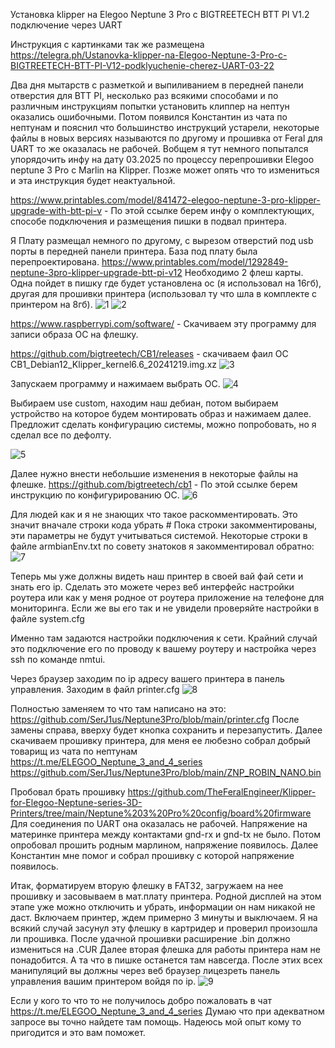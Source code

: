 Установка klipper на Elegoo Neptune 3 Pro c BIGTREETECH BTT PI V1.2 подключение через UART

Инструкция с картинками так же размещена https://telegra.ph/Ustanovka-klipper-na-Elegoo-Neptune-3-Pro-c-BIGTREETECH-BTT-PI-V12-podklyuchenie-cherez-UART-03-22

Два дня мытарств с разметкой и выпиливанием в передней панели отверстия для BTT PI, несколько раз всякими способами и по различным инструкциям попытки установить клиппер на нептун оказались ошибочными. Потом появился Константин из чата по нептунам и пояснил что большинство инструкций устарели, некоторые файлы в новых версиях называются по другому и прошивка от Feral для UART то же оказалась не рабочей. 
Вобщем я тут немного попытался упорядочить инфу на дату 03.2025 по процессу перепрошивки Elegoo neptune 3 Pro c Marlin на Klipper. Позже может опять что то измениться и эта инструкция будет неактуальной. 

https://www.printables.com/model/841472-elegoo-neptune-3-pro-klipper-upgrade-with-btt-pi-v - По этой ссылке берем инфу о комплектующих, способе подключения и размещения пишки в подвал принтера.

Я Плату размещал немного по другому, с вырезом отверстий под usb порты в передней панели принтера. База под плату была перепроектирована. https://www.printables.com/model/1292849-neptune-3pro-klipper-upgrade-btt-pi-v12
Необходимо 2 флеш карты. Одна пойдет в пишку где будет установлена ос (я использовал на 16гб), другая для прошивки принтера (использовал ту что шла в комплекте с принтером на 8гб). 
![1](https://github.com/user-attachments/assets/9c63940a-9bb4-4155-aa04-fc9ad6346b5e)
![2](https://github.com/user-attachments/assets/5aebe13f-13f6-452a-a35d-2e6f6249d4a7)

https://www.raspberrypi.com/software/ - Скачиваем эту программу для записи образа ОС на флешку.

https://github.com/bigtreetech/CB1/releases - скачиваем фаил ОС CB1_Debian12_Klipper_kernel6.6_20241219.img.xz
![3](https://github.com/user-attachments/assets/96388776-524f-44cb-af33-9cd2678ef8c3)


Запускаем программу и нажимаем выбрать ОС.
![4](https://github.com/user-attachments/assets/9321dcb4-1c01-4e2c-a1be-133285854535)

Выбираем use custom, находим наш дебиан, потом выбираем устройство на которое будем монтировать образ и нажимаем далее. Предложит сделать конфигурацию системы, можно попробовать, но я сделал все по дефолту.

![5](https://github.com/user-attachments/assets/81d54695-d595-4f0e-8077-059fa1dc217e)

Далее нужно внести небольшие изменения в некоторые файлы на флешке.
https://github.com/bigtreetech/cb1 - По этой ссылке берем инструкцию по конфигурированию ОС.
![6](https://github.com/user-attachments/assets/2a788767-c518-427b-b680-7fae58915822)

Для людей как и я не знающих что такое раскомментировать. Это значит вначале строки кода убрать #
Пока строки закомментированы, эти параметры не будут учитываться системой.
Некоторые строки в файле armbianEnv.txt по совету знатоков я закомментировал обратно:
![7](https://github.com/user-attachments/assets/e359848f-5d7f-41e0-9c79-ba85f25ff154)

Теперь мы уже должны видеть наш принтер в своей вай фай сети и знать его ip. Сделать это можете через веб интерфейс настройки роутера или как у меня родное от роутера приложение на телефоне для мониторинга.
Если же вы его так и не увидели проверяйте настройки в файле system.cfg

Именно там задаются настройки подключения к сети.
Крайний случай это подключение его по проводу к вашему роутеру и настройка через ssh по команде nmtui.

Через браузер заходим по ip адресу вашего принтера в панель управления.
Заходим в файл printer.cfg 
![8](https://github.com/user-attachments/assets/0c0ca1f0-773a-4e15-aae6-22e75381074a)

Полностью заменяем то что там написано на это: https://github.com/SerJ1us/Neptune3Pro/blob/main/printer.cfg
После замены справа, вверху будет кнопка сохранить и перезапустить.
Далее скачиваем прошивку принтера, для меня ее любезно собрал добрый товарищ из чата по нептунам https://t.me/ELEGOO_Neptune_3_and_4_series
https://github.com/SerJ1us/Neptune3Pro/blob/main/ZNP_ROBIN_NANO.bin

Пробовал брать прошивку 
https://github.com/TheFeralEngineer/Klipper-for-Elegoo-Neptune-series-3D-Printers/tree/main/Neptune%203%20Pro%20config/board%20firmware
Для соединения по UART она оказалась не рабочей. Напряжение на материнке принтера между контактами gnd-rx и gnd-tx не было. Потом опробовал прошить родным марлином, напряжение появилось. Далее Константин мне помог и собрал прошивку с которой напряжение появилось.

Итак, форматируем вторую флешку в FAT32, загружаем на нее прошивку и засовываем в мат.плату принтера. Родной дисплей на этом этапе уже можно отключить и убрать, информации он нам никакой не даст. 
Включаем принтер, ждем примерно 3 минуты и выключаем. 
Я на всякий случай засунул эту флешку в картридер и проверил произошла ли прошивка. После удачной прошивки расширение .bin должно измениться на .CUR
Далее вторая флешка для работы принтера нам не понадобится. А та что в пишке останется там навсегда.
После этих всех манипуляций вы должны через веб браузер лицезреть панель управления вашим принтером войдя по ip.
![9](https://github.com/user-attachments/assets/b216582d-34c2-4dbc-8d0c-27b27715d9de)

Если у кого то что то не получилось добро пожаловать в чат https://t.me/ELEGOO_Neptune_3_and_4_series 
Думаю что при адекватном запросе вы точно найдете там помощь.
Надеюсь мой опыт кому то пригодится и это вам поможет.





